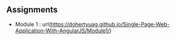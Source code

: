 ## Assignments

- Module 1 : url(https://dohertyuag.github.io/Single-Page-Web-Application-With-AngularJS/Module1/)
